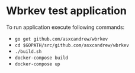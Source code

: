 # Wbrkev test application

To run application execute following commands:
- `go get github.com/asxcandrew/wbrkev`
- `cd $GOPATH/src/github.com/asxcandrew/wbrkev`
- `./build.sh`
- `docker-compose build`
- `docker-compose up`

